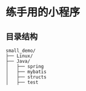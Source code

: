# 练手用的小程序

## 目录结构

```
small_demo/
├── Linux/
├── Java/
│   ├── spring
│   ├── mybatis
│   ├── structs
│   ├── test

```
